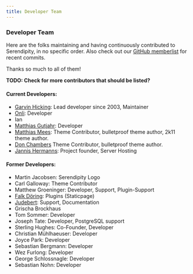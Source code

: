 ```yaml
---
title: Developer Team
---
```


### Developer Team

Here are the folks maintaining and having continuously contributed to Serendipity, in no specific order. Also check out our [GitHub memberlist](https://github.com/orgs/s9y/people) for recent commits.

Thanks so much to all of them!

**TODO: Check for more contributors that should be listed?**

#### Current Developers:

* [Garvin Hicking](http://garv.in): Lead developer since 2003, Maintainer
* [Onli](http://www.onli-blogging.de): Developer
* Ian
* [Matthias Gutjahr](http://matthias-gutjahr.de/): Developer
* [Matthias Mees](http://yellowled.de): Theme Contributor, bulletproof theme author, 2k11 theme author.
* [Don Chambers](http://www.optional-necessity.com) Theme Contributor, bulletproof theme author.
* [Jannis Hermanns](http://jann.is): Project founder, Server Hosting

#### Former Developers:

* Martin Jacobsen: Serendipity Logo
* Carl Galloway: Theme Contributor
* Matthew Groeninger: Developer, Support, Plugin-Support
* [Falk Döring](http://www.fadoe.de/blog/): Plugins (Staticpage)
* [Judebert](http://judebert.com): Support, Documentation
* Grischa Brockhaus
* Tom Sommer: Developer
* Joseph Tate: Developer, PostgreSQL support
* Sterling Hughes: Co-Founder, Developer
* Christian Mühlhaeuser: Developer
* Joyce Park: Developer
* Sebastian Bergmann: Developer
* Wez Furlong: Developer
* George Schlossnagle: Developer
* Sebastian Nohn: Developer
